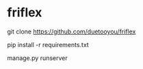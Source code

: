 # friflex

git clone https://github.com/duetooyou/friflex

pip install -r requirements.txt

manage.py runserver
